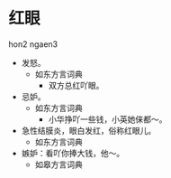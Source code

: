 # 红眼
hon2 ngaen3
+ 发怒。
  * 如东方言词典
    - 双方总红吖眼。
+ 忌妒。
  * 如东方言词典
    - 小华挣吖一些钱，小英她俫都～。
+ 急性结膜炎，眼白发红，俗称红眼儿。
  * 如东方言词典
+ 嫉妒：看吖你捧大钱，他～。
  * 如皋方言词典
